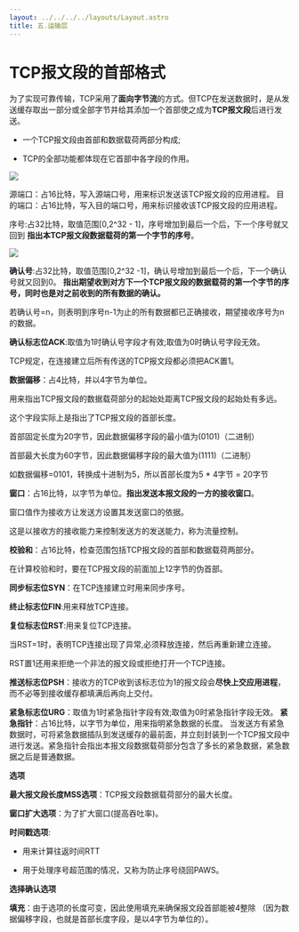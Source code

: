 ```yaml
---
layout: ../../../../layouts/Layout.astro
title: 五.运输层
---
```


# TCP报文段的首部格式

为了实现可靠传输，TCP采用了**面向字节流**的方式。但TCP在发送数据时，是从发送缓存取出一部分或全部字节并给其添加一个首部使之成为**TCP报文段**后进行发送。

- 一个TCP报文段由首部和数据载荷两部分构成;

- TCP的全部功能都体现在它首部中各字段的作用。

![](https://img.0pt.im/computernet/5-9/5-9-1.png)

源端口：占16比特，写入源端口号，用来标识发送该TCP报文段的应用进程。
目的端口：占16比特，写入目的端口号，用来标识接收该TCP报文段的应用进程。

序号:占32比特，取值范围[0,2^32 - 1]，序号增加到最后一个后，下一个序号就又回到
**指出本TCP报文段数据载荷的第一个字节的序号**。

![](https://img.0pt.im/computernet/5-9/5-9-2.png)

**确认号**:占32比特，取值范围[0,2^32 -1]，确认号增加到最后一个后，下一个确认号就又回到0。
**指出期望收到对方下一个TCP报文段的数据载荷的第一个字节的序号，同时也是对之前收到的所有数据的确认。**

若确认号=n，则表明到序号n-1为止的所有数据都已正确接收，期望接收序号为n的数据。

**确认标志位ACK**:取值为1时确认号字段才有效;取值为0时确认号字段无效。

TCP规定，在连接建立后所有传送的TCP报文段都必须把ACK置1。

**数据偏移**：占4比特，并以4字节为单位。

用来指出TCP报文段的数据载荷部分的起始处距离TCP报文段的起始处有多远。

这个字段实际上是指出了TCP报文段的首部长度。

首部固定长度为20字节，因此数据偏移字段的最小值为(0101)（二进制）

首部最大长度为60字节，因此数据偏移字段的最大值为(1111)（二进制）

如数据偏移=0101，转换成十进制为5，所以首部长度为5 * 4字节 = 20字节

**窗口**：占16比特，以字节为单位。**指出发送本报文段的一方的接收窗口**。

窗口值作为接收方让发送方设置其发送窗口的依据。

这是以接收方的接收能力来控制发送方的发送能力，称为流量控制。

**校验和**：占16比特，检查范围包括TCP报文段的首部和数据载荷两部分。

在计算校验和时，要在TCP报文段的前面加上12字节的伪首部。

**同步标志位SYN**：在TCP连接建立时用来同步序号。

**终止标志位FIN**:用来释放TCP连接。

**复位标志位RST**:用来复位TCP连接。

当RST=1时，表明TCP连接出现了异常,必须释放连接，然后再重新建立连接。

RST置1还用来拒绝一个非法的报文段或拒绝打开一个TCP连接。

**推送标志位PSH**：接收方的TCP收到该标志位为1的报文段会**尽快上交应用进程**，
而不必等到接收缓存都填满后再向上交付。

**紧急标志位URG**：取值为1时紧急指针字段有效;取值为0时紧急指针字段无效。
**紧急指针**：占16比特，以字节为单位，用来指明紧急数据的长度。
当发送方有紧急数据时，可将紧急数据插队到发送缓存的最前面，并立刻封装到一个TCP报文段中进行发送。紧急指针会指出本报文段数据载荷部分包含了多长的紧急数据，紧急数据之后是普通数据。

**选项**

**最大报文段长度MSS选项**：TCP报文段数据载荷部分的最大长度。

**窗口扩大选项**：为了扩大窗口(提高吞吐率)。

**时间戳选项**:

- 用来计算往返时间RTT

- 用于处理序号超范围的情况，又称为防止序号绕回PAWS。

**选择确认选项**

**填充**：由于选项的长度可变，因此使用填充来确保报文段首部能被4整除
（因为数据偏移字段，也就是首部长度字段，是以4字节为单位的）。
